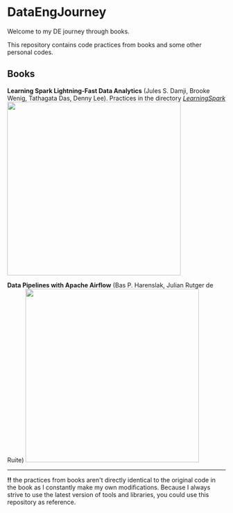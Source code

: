 # DataEngJourney

Welcome to my DE journey through books.

This repository contains code practices from books and some other personal codes.
 
## Books


 **Learning Spark Lightning-Fast Data Analytics** (Jules S. Damji, Brooke Wenig, Tathagata Das, Denny Lee). 
 Practices in the directory [*LearningSpark*](https://github.com/RickLeite/spark-general-may2023/tree/main/LearningSpark)
<img src="https://learning.oreilly.com/library/cover/9781492050032/550w/" width="400">


 **Data Pipelines with Apache Airflow** (Bas P. Harenslak, Julian Rutger de Ruite)
<img src="https://images.manning.com/book/8/5a32e4a-7cad-425d-b4ef-b2de74eba4bb/Harenslak-DPAA-HI.png" width="400">




----
**!!** the practices from books aren't directly identical to the original code in the book as I constantly make my own modifications.
Because I always strive to use the latest version of tools and libraries, you could use this repository as reference. 